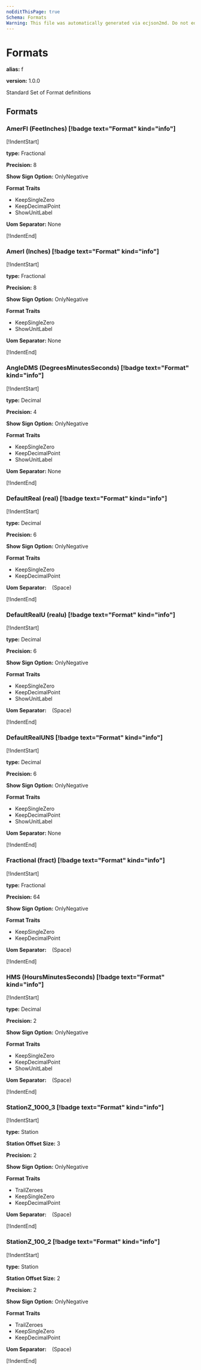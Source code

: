```yaml
---
noEditThisPage: true
Schema: Formats
Warning: This file was automatically generated via ecjson2md. Do not edit this file. Any edits made to this file will be overwritten the next time it is generated.
---
```


# Formats

**alias:** f

**version:** 1.0.0

Standard Set of Format definitions

## Formats

### **AmerFI** (FeetInches) [!badge text="Format" kind="info"]

[!IndentStart]

**type:** Fractional

**Precision:** 8

**Show Sign Option:** OnlyNegative

**Format Traits**
- KeepSingleZero
- KeepDecimalPoint
- ShowUnitLabel

**Uom Separator:** None

[!IndentEnd]
### **AmerI** (Inches) [!badge text="Format" kind="info"]

[!IndentStart]

**type:** Fractional

**Precision:** 8

**Show Sign Option:** OnlyNegative

**Format Traits**
- KeepSingleZero
- ShowUnitLabel

**Uom Separator:** None

[!IndentEnd]
### **AngleDMS** (DegreesMinutesSeconds) [!badge text="Format" kind="info"]

[!IndentStart]

**type:** Decimal

**Precision:** 4

**Show Sign Option:** OnlyNegative

**Format Traits**
- KeepSingleZero
- KeepDecimalPoint
- ShowUnitLabel

**Uom Separator:** None

[!IndentEnd]
### **DefaultReal** (real) [!badge text="Format" kind="info"]

[!IndentStart]

**type:** Decimal

**Precision:** 6

**Show Sign Option:** OnlyNegative

**Format Traits**
- KeepSingleZero
- KeepDecimalPoint

**Uom Separator:** <code> </code> (Space)

[!IndentEnd]
### **DefaultRealU** (realu) [!badge text="Format" kind="info"]

[!IndentStart]

**type:** Decimal

**Precision:** 6

**Show Sign Option:** OnlyNegative

**Format Traits**
- KeepSingleZero
- KeepDecimalPoint
- ShowUnitLabel

**Uom Separator:** <code> </code> (Space)

[!IndentEnd]
### **DefaultRealUNS** [!badge text="Format" kind="info"]

[!IndentStart]

**type:** Decimal

**Precision:** 6

**Show Sign Option:** OnlyNegative

**Format Traits**
- KeepSingleZero
- KeepDecimalPoint
- ShowUnitLabel

**Uom Separator:** None

[!IndentEnd]
### **Fractional** (fract) [!badge text="Format" kind="info"]

[!IndentStart]

**type:** Fractional

**Precision:** 64

**Show Sign Option:** OnlyNegative

**Format Traits**
- KeepSingleZero
- KeepDecimalPoint

**Uom Separator:** <code> </code> (Space)

[!IndentEnd]
### **HMS** (HoursMinutesSeconds) [!badge text="Format" kind="info"]

[!IndentStart]

**type:** Decimal

**Precision:** 2

**Show Sign Option:** OnlyNegative

**Format Traits**
- KeepSingleZero
- KeepDecimalPoint
- ShowUnitLabel

**Uom Separator:** <code> </code> (Space)

[!IndentEnd]
### **StationZ_1000_3** [!badge text="Format" kind="info"]

[!IndentStart]

**type:** Station

**Station Offset Size:** 3

**Precision:** 2

**Show Sign Option:** OnlyNegative

**Format Traits**
- TrailZeroes
- KeepSingleZero
- KeepDecimalPoint

**Uom Separator:** <code> </code> (Space)

[!IndentEnd]
### **StationZ_100_2** [!badge text="Format" kind="info"]

[!IndentStart]

**type:** Station

**Station Offset Size:** 2

**Precision:** 2

**Show Sign Option:** OnlyNegative

**Format Traits**
- TrailZeroes
- KeepSingleZero
- KeepDecimalPoint

**Uom Separator:** <code> </code> (Space)

[!IndentEnd]
